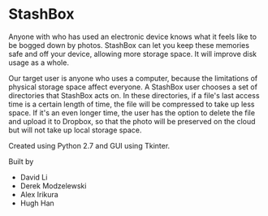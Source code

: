 # StashBox

Anyone with who has used an electronic device knows what it feels like to be bogged down by photos. StashBox can let you keep these memories safe and off your device, allowing more storage space. It will improve disk usage as a whole.

Our target user is anyone who uses a computer, because the limitations of physical storage space affect everyone. A StashBox user chooses a set of directories that StashBox acts on. In these directories, if a file's last access time is a certain length of time, the file will be compressed to take up less space. If it's an even longer time, the user has the option to delete the file and upload it to Dropbox, so that the photo will be preserved on the cloud but will not take up local storage space.

Created using Python 2.7 and GUI using Tkinter. 

Built by
* David Li
* Derek Modzelewski
* Alex Irikura
* Hugh Han

